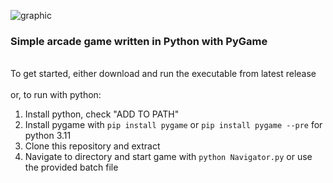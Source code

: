 ![graphic](https://user-images.githubusercontent.com/119834037/212317412-42b3c5b4-9509-4c4a-9f4d-bb221923e88e.png)

### Simple arcade game written in Python with PyGame ###
\
To get started, either download and run the executable from latest release\
\
or, to run with python:
1. Install python, check "ADD TO PATH"
2. Install pygame with
```pip install pygame```
or
```pip install pygame --pre```
for python 3.11
3. Clone this repository and extract
4. Navigate to directory and start game with
```python Navigator.py```
or use the provided batch file
 


        
